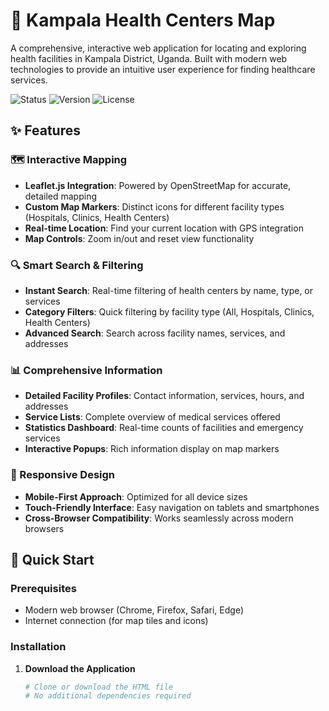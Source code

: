 # 🏥 Kampala Health Centers Map

A comprehensive, interactive web application for locating and exploring health facilities in Kampala District, Uganda. Built with modern web technologies to provide an intuitive user experience for finding healthcare services.

![Status](https://img.shields.io/badge/Status-Active-success)
![Version](https://img.shields.io/badge/Version-1.0.0-blue)
![License](https://img.shields.io/badge/License-MIT-green)

## ✨ Features

### 🗺️ Interactive Mapping
- **Leaflet.js Integration**: Powered by OpenStreetMap for accurate, detailed mapping
- **Custom Map Markers**: Distinct icons for different facility types (Hospitals, Clinics, Health Centers)
- **Real-time Location**: Find your current location with GPS integration
- **Map Controls**: Zoom in/out and reset view functionality

### 🔍 Smart Search & Filtering
- **Instant Search**: Real-time filtering of health centers by name, type, or services
- **Category Filters**: Quick filtering by facility type (All, Hospitals, Clinics, Health Centers)
- **Advanced Search**: Search across facility names, services, and addresses

### 📊 Comprehensive Information
- **Detailed Facility Profiles**: Contact information, services, hours, and addresses
- **Service Lists**: Complete overview of medical services offered
- **Statistics Dashboard**: Real-time counts of facilities and emergency services
- **Interactive Popups**: Rich information display on map markers

### 📱 Responsive Design
- **Mobile-First Approach**: Optimized for all device sizes
- **Touch-Friendly Interface**: Easy navigation on tablets and smartphones
- **Cross-Browser Compatibility**: Works seamlessly across modern browsers

## 🚀 Quick Start

### Prerequisites
- Modern web browser (Chrome, Firefox, Safari, Edge)
- Internet connection (for map tiles and icons)

### Installation

1. **Download the Application**
   ```bash
   # Clone or download the HTML file
   # No additional dependencies required